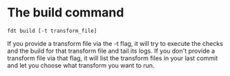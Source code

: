 # The build command

```shell
fdt build [-t transform_file]
```
If you provide a transform file via the -t flag, it will try to execute the checks and the build for that transform file and tail its logs.
If you don't provide a transform file via that flag, it will list the transform files in your last commit and let you choose what transform you want to run.